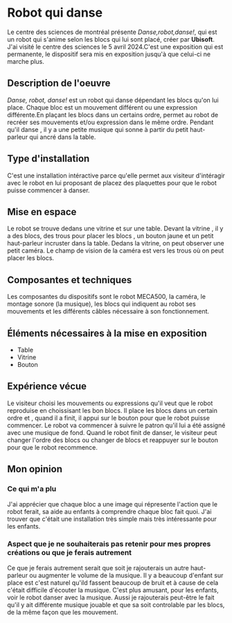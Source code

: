 # Robot qui danse 
Le centre des sciences de montréal présente *Danse,robot,danse!*, qui est un robot qui s'anime selon les blocs qui lui sont placé, créer par **Ubisoft**. J'ai visité le centre des sciences le 5 avril 2024.C'est une exposition qui est permanente, le dispositif sera mis en exposition jusqu'à que celui-ci ne marche plus.

## Description de l'oeuvre
*Danse, robot, danse!* est un robot qui danse dépendant les blocs qu'on lui place. Chaque bloc est un mouvement différent ou une expression différente.En plaçant les blocs dans un certains ordre, permet au robot de recréer ses mouvements et/ou expression dans le même ordre. Pendant qu'il danse , il y a une petite musique qui sonne à partir du petit haut-parleur qui ancré dans la table.

## Type d'installation
C'est une installation intéractive parce qu'elle permet aux visiteur d'intéragir avec le robot en lui proposant de placez des plaquettes pour que le robot  puisse commencer à danser.
## Mise en espace
Le robot se trouve dedans une vitrine et sur une table. Devant la vitrine , il y a des blocs, des trous pour placer les blocs , un bouton jaune et un petit haut-parleur incruster dans la table. Dedans la vitrine, on peut observer une petit caméra. Le champ de vision de la caméra est vers les trous où on peut placer les blocs.
## Composantes et techniques
Les composantes du dispositifs sont le robot MECA500, la caméra, le montage sonore (la musique), les blocs qui indiquent au robot ses mouvements et les différents câbles nécessaire à son fonctionnement.
## Éléments nécessaires à la mise en exposition
- Table
- Vitrine
- Bouton
##  Expérience vécue
Le visiteur choisi les mouvements ou expressions qu'il veut que le robot reproduise en choissisant les bon blocs. Il place les blocs dans un certain ordre et , quand il a finit, il appui sur le bouton pour que le robot puisse commencer. Le robot va commencer à suivre le patron qu'il lui a été assigné avec une musique de fond. Quand le robot finit de danser, le visiteur peut changer l'ordre des blocs ou changer de blocs et reappuyer sur le bouton pour que le robot recommence.
## Mon opinion
### Ce qui m'a plu
J'ai apprécier que chaque bloc a une image qui répresente l'action que le robot ferait, sa aide au enfants à comprendre chaque bloc fait quoi. J'ai trouver que c'était une installation très simple mais très intéressante pour les enfants.
###  Aspect que je ne souhaiterais pas retenir pour mes propres créations ou que je ferais autrement
Ce que je ferais autrement serait que soit je rajouterais un autre haut-parleur ou augmenter le volume de la musique. Il y a beaucoup d'enfant sur place est c'est naturel qu'ild fassent beaucoup de bruit et à cause de cela c'était difficile d'écouter la musique. C'est plus amusant, pour les enfants, voir le robot danser avec la musique. Aussi je rajouterais peut-être le fait qu'il y ait différente musique jouable et que sa soit controlable par les blocs, de la même façon que les mouvement.
